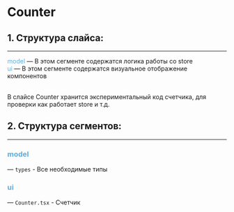 # Counter

## 1. Структура слайса:
***


<span style="color:#59afe1">model</span> &mdash; В этом сегменте содержатся логика работы со store <br/>
<span style="color:#59afe1">ui</span> &mdash; В этом сегменте содержатся визуальное отображение компонентов
<br/>
<br/>


В слайсе Counter хранится экспериментальный код счетчика, для проверки как работает store и т.д.

## 2. Структура сегментов:
***

### <span style="color:#59afe1">model</span><br>

&mdash; `types` - Все необходимые типы <br>

### <span style="color:#59afe1">ui</span><br>

&mdash; `Counter.tsx` - Счетчик <br>
